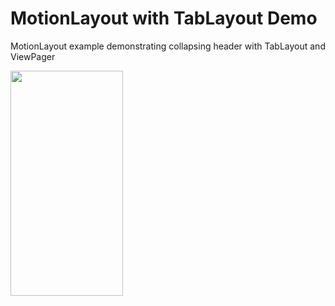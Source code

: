 # MotionLayout with TabLayout Demo

MotionLayout example demonstrating collapsing header with TabLayout and ViewPager

<img src="https://user-images.githubusercontent.com/1414364/59569460-b84b2e00-9057-11e9-9991-93c3a9f5689b.gif" height="360" width="180" >
